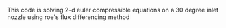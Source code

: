 This code is solving 2-d euler compressible equations on a 30 degree inlet nozzle using roe's flux differencing method 
